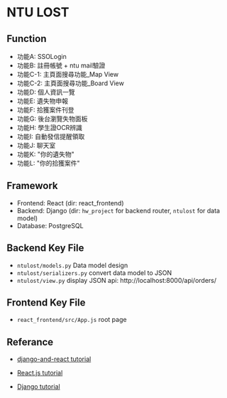 # NTU LOST

## Function
- 功能A: SSOLogin
- 功能B: 註冊帳號 + ntu mail驗證
- 功能C-1: 主頁面搜尋功能_Map View
- 功能C-2: 主頁面搜尋功能_Board View
- 功能D: 個人資訊一覽
- 功能E: 遺失物申報
- 功能F: 拾獲案件刊登
- 功能G: 後台瀏覽失物面板
- 功能H: 學生證OCR辨識
- 功能I: 自動發信提醒領取
- 功能J: 聊天室
- 功能K: "你的遺失物"
- 功能L: "你的拾獲案件"

## Framework
- Frontend: React (dir: react_frontend)
- Backend: Django (dir: `hw_project` for backend router, `ntulost` for data model)
- Database: PostgreSQL 

## Backend Key File
- `ntulost/models.py` Data model design
- `ntulost/serializers.py` convert data model to JSON
- `ntulost/view.py` display JSON api: http://localhost:8000/api/orders/

## Frontend Key File
- `react_frontend/src/App.js` root page


## Referance
- [django-and-react tutorial](https://www.digitalocean.com/community/tutorials/build-a-to-do-application-using-django-and-react)

- [React.js tutorial](https://www.digitalocean.com/community/tutorials/how-to-set-up-a-react-project-with-create-react-app)

- [Django tutorial](https://developer.mozilla.org/en-US/docs/Learn/Server-side/Django/Generic_views)



